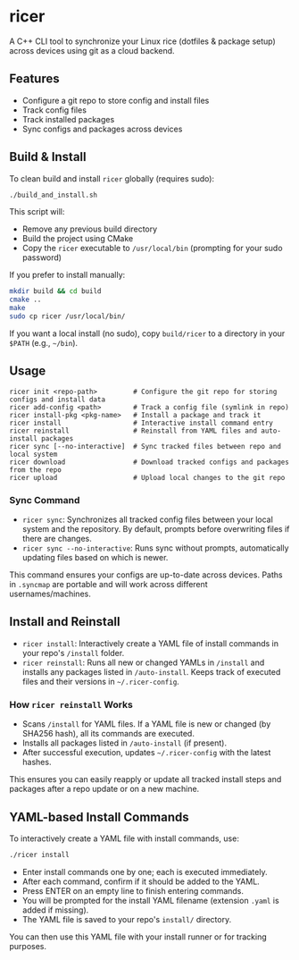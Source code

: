 # ricer

A C++ CLI tool to synchronize your Linux rice (dotfiles & package setup) across devices using git as a cloud backend.

## Features
- Configure a git repo to store config and install files
- Track config files
- Track installed packages
- Sync configs and packages across devices

## Build & Install

To clean build and install `ricer` globally (requires sudo):
```sh
./build_and_install.sh
```
This script will:
- Remove any previous build directory
- Build the project using CMake
- Copy the `ricer` executable to `/usr/local/bin` (prompting for your sudo password)

If you prefer to install manually:
```sh
mkdir build && cd build
cmake ..
make
sudo cp ricer /usr/local/bin/
```

If you want a local install (no sudo), copy `build/ricer` to a directory in your `$PATH` (e.g., `~/bin`).

## Usage
```
ricer init <repo-path>         # Configure the git repo for storing configs and install data
ricer add-config <path>        # Track a config file (symlink in repo)
ricer install-pkg <pkg-name>   # Install a package and track it
ricer install                  # Interactive install command entry
ricer reinstall                # Reinstall from YAML files and auto-install packages
ricer sync [--no-interactive]  # Sync tracked files between repo and local system
ricer download                 # Download tracked configs and packages from the repo
ricer upload                   # Upload local changes to the git repo
```

### Sync Command

- `ricer sync`: Synchronizes all tracked config files between your local system and the repository. By default, prompts before overwriting files if there are changes.
- `ricer sync --no-interactive`: Runs sync without prompts, automatically updating files based on which is newer.

This command ensures your configs are up-to-date across devices. Paths in `.syncmap` are portable and will work across different usernames/machines.

## Install and Reinstall

- `ricer install`: Interactively create a YAML file of install commands in your repo's `/install` folder.
- `ricer reinstall`: Runs all new or changed YAMLs in `/install` and installs any packages listed in `/auto-install`. Keeps track of executed files and their versions in `~/.ricer-config`.

### How `ricer reinstall` Works
- Scans `/install` for YAML files. If a YAML file is new or changed (by SHA256 hash), all its commands are executed.
- Installs all packages listed in `/auto-install` (if present).
- After successful execution, updates `~/.ricer-config` with the latest hashes.

This ensures you can easily reapply or update all tracked install steps and packages after a repo update or on a new machine.

## YAML-based Install Commands

To interactively create a YAML file with install commands, use:

```sh
./ricer install
```

- Enter install commands one by one; each is executed immediately.
- After each command, confirm if it should be added to the YAML.
- Press ENTER on an empty line to finish entering commands.
- You will be prompted for the install YAML filename (extension `.yaml` is added if missing).
- The YAML file is saved to your repo's `install/` directory.

You can then use this YAML file with your install runner or for tracking purposes.
